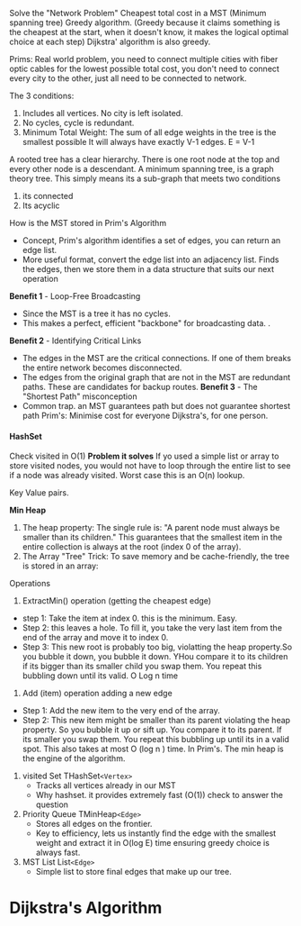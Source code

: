 Solve the "Network Problem"
Cheapest total cost in a MST (Minimum spanning tree)
Greedy algorithm. (Greedy because it claims something is the cheapest at the start, when it doesn't know, it makes the logical optimal choice at each step)
Dijkstra' algorithm is also greedy.


Prims:
Real world problem, you need to connect multiple cities with fiber optic cables for the lowest possible total cost, you don't need to connect every city to the other, just all need to be connected to network.

The 3 conditions:
1. Includes all vertices. No city is left isolated.
2. No cycles, cycle is redundant.
3. Minimum Total Weight: The sum of all edge weights in the tree is the smallest possible
It will always have exactly V-1 edges. E = V-1

A rooted tree has a clear hierarchy. There is one root node at the top and every other node is a descendant.
A minimum spanning tree, is a graph theory tree. This simply means its a sub-graph that meets two conditions
1. its connected
2. Its acyclic

How is the MST stored in Prim's Algorithm
- Concept, Prim's algorithm identifies a set of edges, you can return an edge list.
- More useful format, convert the edge list into an adjacency list.
Finds the edges, then we store them in a data structure that suits our next operation

 **Benefit 1** - Loop-Free Broadcasting
 - Since the MST is a tree it has no cycles.
 - This makes a perfect, efficient "backbone" for broadcasting data. .

**Benefit 2** - Identifying Critical Links
- The edges in the MST are the critical connections. If one of them breaks the entire network becomes disconnected.
- The edges from the original graph that are not in the MST are redundant paths. These are candidates for backup routes.
**Benefit 3** - The "Shortest Path" misconception
- Common trap. an MST guarantees path but does not guarantee shortest path
Prim's: Minimise cost for everyone
Dijkstra's, for one person.


#### HashSet
Check visited in O(1)
**Problem it solves**
If yo used a simple list or array to store visited nodes, you would not have to loop through the entire list to see if a node was already visited. Worst case this is an O(n) lookup.

Key Value pairs. 

**Min Heap**
1. The heap property: The single rule is: "A parent node must always be smaller than its children." This guarantees that the smallest item in the entire collection is always at the root (index 0 of the array). 
2. The Array "Tree" Trick: To save memory and be cache-friendly, the tree is stored in an array:

Operations
1. ExtractMin() operation (getting the cheapest edge)
- step 1: Take the item at index 0. this is the minimum. Easy.
- Step 2: this leaves a hole. To fill it, you take the very last item from the end of the array and move it to index 0.
- Step 3: This new root is probably too big, violatting the heap property.So you bubble it down, you bubble it down. YHou compare it to its children if its bigger than its smaller child you swap them. You repeat this bubbling down until its valid.
O Log n time
1. Add (item) operation adding a new edge
- Step 1: Add the new item to the very end of the array.
- Step 2: This new item might be smaller than its parent violating the heap property. So you bubble it up or sift up. You compare it to its parent. If its smaller you swap them. You repeat this bubbling up until its in a valid spot. This also takes at most O (log n ) time.
In Prim's. The min heap is the engine of the algorithm. 

1. visited Set THashSet`<Vertex>`
	- Tracks all vertices already in our MST
	- Why hashset. it provides extremely fast (O(1)) check to answer the question
2. Priority Queue TMinHeap`<Edge>`
	- Stores all edges on the frontier.
	- Key to efficiency, lets us instantly find the edge with the smallest weight and extract it in O(log E) time ensuring greedy choice is always fast.
3. MST List List`<Edge>`
	- Simple list to store final edges that make up our tree.


# Dijkstra's Algorithm
